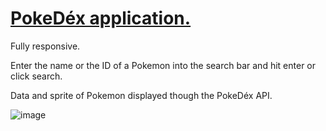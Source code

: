 <h1><a href="https://renx24.github.io/PokemonAPI/">PokeDéx application.</a></h1>

Fully responsive.

Enter the name or the ID of a Pokemon into the search bar and hit enter or click search.

Data and sprite of Pokemon displayed though the PokeDéx API.

![image](https://github.com/user-attachments/assets/0bd186e8-f5c0-4393-a81e-d9cbf6053c1e)
